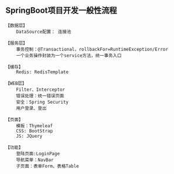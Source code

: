 ## SpringBoot项目开发一般性流程
	【数据层】
		DataSource配置： 连接池
		
	【服务层】
		事务控制：@Transactional，rollbackFor=RuntimeException/Error
		一个业务操作封装为一个service方法，统一事务入口

	【缓存】
		Redis: RedisTemplate

	【WEB层】
		Filter、Interceptor
		错误处理：统一错误页面
		安全：Spring Security
		用户登录、登出
		
	【页面】
		模板：Thymeleaf
		CSS: BootStrap
		JS: JQuery

	【功能】
		登陆页面:LoginPage
		导航菜单：NavBar
		子页面：表单Form，表格Table